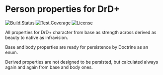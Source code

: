 # Person properties for DrD+

[![Build Status](https://travis-ci.org/jaroslavtyc/drd-plus-properties.svg?branch=master)](https://travis-ci.org/jaroslavtyc/drd-plus-properties)
[![Test Coverage](https://codeclimate.com/github/jaroslavtyc/drd-plus-properties/badges/coverage.svg)](https://codeclimate.com/github/jaroslavtyc/drd-plus-properties/coverage)
[![License](https://poser.pugx.org/drd-plus/properties/license)](https://packagist.org/packages/drd-plus/properties)

All properties for DrD+ character from base as strength across derived as beauty to native as infravision.

Base and body properties are ready for persistence by Doctrine as an enum.

Derived properties are not designed to be persisted, but calculated always again and again from base and body ones.
